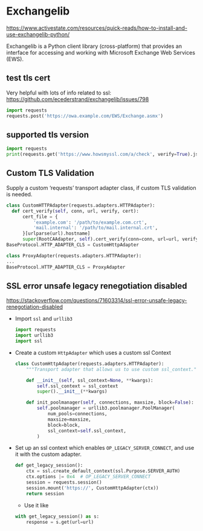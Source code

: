 # Exchangelib

https://www.activestate.com/resources/quick-reads/how-to-install-and-use-exchangelib-python/

Exchangelib is a Python client library (cross-platform) that provides an interface for accessing and working with Microsoft Exchange Web Services (EWS).

## test tls cert
Very helpful with lots of info related to ssl: \
https://github.com/ecederstrand/exchangelib/issues/798
```py
import requests
requests.post('https://owa.example.com/EWS/Exchange.asmx')
```

## supported tls version
```py
import requests
print(requests.get('https://www.howsmyssl.com/a/check', verify=True).json()['tls_version'])
```

## Custom TLS Validation
Supply a custom ‘requests’ transport adapter class, if custom TLS validation is needed.
```py
class CustomHTTPAdapter(requests.adapters.HTTPAdapter):
  def cert_verify(self, conn, url, verify, cert):
      cert_file = {
          'example.com': '/path/to/example.com.crt',
          'mail.internal': '/path/to/mail.internal.crt',
      }[urlparse(url).hostname]
      super(RootCAAdapter, self).cert_verify(conn=conn, url=url, verify=cert_file, cert=cert)
BaseProtocol.HTTP_ADAPTER_CLS = CustomHttpAdapter

class ProxyAdapter(requests.adapters.HTTPAdapter):
...
BaseProtocol.HTTP_ADAPTER_CLS = ProxyAdapter
```

## SSL error unsafe legacy renegotiation disabled
https://stackoverflow.com/questions/71603314/ssl-error-unsafe-legacy-renegotiation-disabled
- Import `ssl` and `urllib3`
  ```py
  import requests
  import urllib3
  import ssl
  ```
- Create a custom `HttpAdapter` which uses a custom ssl Context
  ```py
  class CustomHttpAdapter(requests.adapters.HTTPAdapter):
      """Transport adapter that allows us to use custom ssl_context."""

      def __init__(self, ssl_context=None, **kwargs):
          self.ssl_context = ssl_context
          super().__init__(**kwargs)

      def init_poolmanager(self, connections, maxsize, block=False):
          self.poolmanager = urllib3.poolmanager.PoolManager(
              num_pools=connections, 
              maxsize=maxsize,
              block=block, 
              ssl_context=self.ssl_context,
          )
  ```
- Set up an ssl context which enables `OP_LEGACY_SERVER_CONNECT`, and use it with the custom adapter.
  ```py
  def get_legacy_session():
      ctx = ssl.create_default_context(ssl.Purpose.SERVER_AUTH)
      ctx.options |= 0x4  # OP_LEGACY_SERVER_CONNECT
      session = requests.session()
      session.mount('https://', CustomHttpAdapter(ctx))
      return session  
  ```
  - Use it like
  ```py
  with get_legacy_session() as s: 
      response = s.get(url=url)
  ```
  

